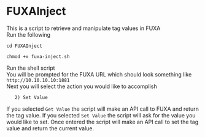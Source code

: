 # FUXAInject
This is a script to retrieve and manipulate tag values in FUXA  
Run the following
```
cd FUXAInject

chmod +x fuxa-inject.sh
```
Run the shell script  
You will be prompted for the FUXA URL which should look something like ```http://10.10.10.10:1881```  
Next you will select the action you would like to accomplish
```1) Get Value
   2) Set Value
```
If you selected ```Get Value``` the script will make an API call to FUXA and return the tag value.
If you selected ```Set Value``` the script will ask for the value you would like to set. Once entered the script will make an API call to set the tag value and return the current value.
